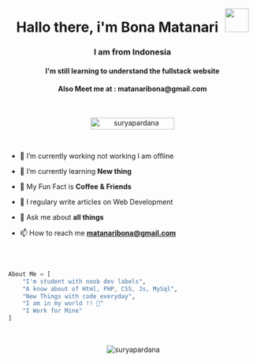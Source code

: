 <h1 align="center">Hallo there, i'm Bona Matanari  &nbsp;<a href="https://avipatilweb.me/"><img src="https://raw.githubusercontent.com/avipatilpro/avipatilpro/master/Hi.gif" width="48px"></a></h1>

<h3 align="center">I am from Indonesia</h3>

<h4 align="center">I'm still learning to understand the fullstack website</h4>

<h4 align="center">Also Meet me at : matanaribona@gmail.com</h4><br>

<p align="center"> <a href="https://github.com/bona-098/"><img width="170px" height="24" src="https://komarev.com/ghpvc/?username=suryapardana&label=PROFILE%20VISITORS&color=blueviolet&style=flat-square" alt="suryapardana" /></a> </p><br>

- 🔭 I’m currently working not working I am offline <!-- [EDITH USER BOT](https://github.com/avipatilpro/EdithUserBot) -->

- 🌱 I’m currently learning **New thing**

- 👯 My Fun Fact is **Coffee & Friends**


- 📝 I regulary write articles on Web Development

- 💬 Ask me about **all things**

- 📫 How to reach me **matanaribona@gmail.com**

<br><br>

```py
About Me = [
    "I'm student with noob dev labels",
    "A know about of Html, PHP, CSS, Js, MySql",
    "New Things with code everyday",
    "I am in my world !! 💞"
    "I Work for Mine"
]
```

<br>

<p align="center">&nbsp;<img align="center" href="https://github.com/bona-098" src="https://github-readme-stats.vercel.app/api?username=suryapardana&theme=algolia&show_icons=true" alt="suryapardana"/></p></a>

<!--
<br>
<h4 align="center"> Add Your Name and SIte Here :sweat_smile:  If don't Have site add Only Name</h4>
<p align="center">&nbsp;<img align="center" src="https://github-readme-stats.vercel.app/api/pin/?username=bona-098&theme=algolia&repo=The-Developers" alt="The Developers"/></p><br>
